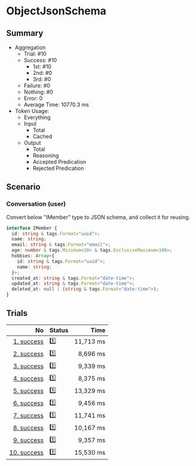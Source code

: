 # ObjectJsonSchema
## Summary
  - Aggregation
    - Trial: #10
    - Success: #10
      - 1st: #10
      - 2nd: #0
      - 3rd: #0
    - Failure: #0
    - Nothing: #0
    - Error: 0
    - Average Time: 10770.3 ms
  - Token Usage:
    - Everything
    - Input
      - Total
      - Cached
    - Output
      - Total
      - Reasoning
      - Accepted Predication
      - Rejected Predication

## Scenario
### Conversation (user)
Convert below "IMember" type to JSON schema, and collect it for reusing.

```ts
interface IMember {
  id: string & tags.Format<"uuid">;
  name: string;
  email: string & tags.Format<"email">;
  age: number & tags.Minimum<20> & tags.ExclusiveMaximum<100>;
  hobbies: Array<{
    id: string & tags.Format<"uuid">;
    name: string;
  }>;
  created_at: string & tags.Format<"date-time">;
  updated_at: string & tags.Format<"date-time">;
  deleted_at: null | (string & tags.Format<"date-time">);
}
```

## Trials
No | Status | Time
---:|:-------|------:
[1. success](./trials/1.success.json) | 1️⃣ | 11,713 ms
[2. success](./trials/2.success.json) | 1️⃣ | 8,696 ms
[3. success](./trials/3.success.json) | 1️⃣ | 9,339 ms
[4. success](./trials/4.success.json) | 1️⃣ | 8,375 ms
[5. success](./trials/5.success.json) | 1️⃣ | 13,329 ms
[6. success](./trials/6.success.json) | 1️⃣ | 9,456 ms
[7. success](./trials/7.success.json) | 1️⃣ | 11,741 ms
[8. success](./trials/8.success.json) | 1️⃣ | 10,167 ms
[9. success](./trials/9.success.json) | 1️⃣ | 9,357 ms
[10. success](./trials/10.success.json) | 1️⃣ | 15,530 ms
